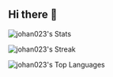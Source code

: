 ## Hi there 👋


![johan023's Stats](https://github-readme-stats.vercel.app/api?username=johan023&theme=default&show_icons=true&hide_border=false&count_private=true)

![johan023's Streak](https://github-readme-streak-stats.herokuapp.com/?user=johan023&theme=default&hide_border=false)

![johan023's Top Languages](https://github-readme-stats.vercel.app/api/top-langs/?username=johan023&theme=default&show_icons=true&hide_border=false&layout=compact)


